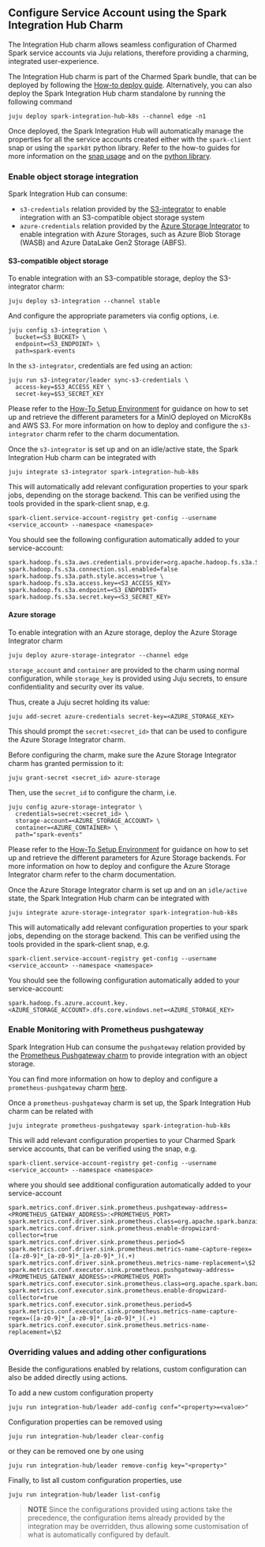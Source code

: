 ## Configure Service Account using the Spark Integration Hub Charm

The Integration Hub charm allows seamless configuration of Charmed Spark service accounts
via Juju relations, therefore providing a charming, integrated user-experience. 

The Integration Hub charm is part of the Charmed Spark bundle, that can be deployed by following 
the [How-to deploy guide](/t/charmed-spark-k8s-documentation-how-to-deploy-charmed-spark/10979). Alternatively, you can also deploy the 
Spark Integration Hub charm standalone by running the following command

```shell
juju deploy spark-integration-hub-k8s --channel edge -n1
```

Once deployed, the Spark Integration Hub will automatically manage the properties for all the service 
accounts created either with the `spark-client` snap or using the `spark8t` python library. 
Refer to the how-to guides for more information on the [snap usage](/t/spark-client-snap-how-to-manage-spark-accounts/8959) and 
on the [python library](/t/spark-client-snap-how-to-python-api/8958).

### Enable object storage integration

Spark Integration Hub can consume:

* `s3-credentials` relation provided by the [S3-integrator](https://charmhub.io/s3-integrator) to enable integration with an S3-compatible 
object storage system
* `azure-credentials` relation provided by the [Azure Storage Integrator](https://charmhub.io/azure-storage-integrator) to enable integration with Azure Storages, such as Azure Blob Storage (WASB) and Azure DataLake Gen2 Storage (ABFS).

#### S3-compatible object storage

To enable integration with an S3-compatible storage, deploy the S3-integrator charm:

```shell
juju deploy s3-integration --channel stable
```

And configure the appropriate parameters via config options, i.e.

```shell
juju config s3-integration \
  bucket=<S3_BUCKET> \
  endpoint=<S3_ENDPOINT> \
  path=spark-events
```

In the `s3-integrator`, credentials are fed using an action:

```shell
juju run s3-integrator/leader sync-s3-credentials \
  access-key=$S3_ACCESS_KEY \
  secret-key=$S3_SECRET_KEY
```

Please refer to the [How-To Setup Environment](/t/charmed-spark-k8s-documentation-how-to-setup-k8s-environment/11618) for guidance on how to set up and retrieve the 
different parameters for a MinIO deployed on MicroK8s and AWS S3. 
For more information on how to deploy and configure the `s3-integrator` charm refer to the charm documentation.

Once the `s3-integrator` is set up and on an idle/active state, the Spark Integration Hub charm can be integrated with

```shell
juju integrate s3-integrator spark-integration-hub-k8s
```

This will automatically add relevant configuration properties to your spark jobs,
depending on the storage backend. 
This can be verified using the tools provided in the spark-client snap, e.g. 

```shell
spark-client.service-account-registry get-config --username <service_account> --namespace <namespace>
```

You should see the following configuration automatically added to your service-account:

```shell
spark.hadoop.fs.s3a.aws.credentials.provider=org.apache.hadoop.fs.s3a.SimpleAWSCredentialsProvider
spark.hadoop.fs.s3a.connection.ssl.enabled=false
spark.hadoop.fs.s3a.path.style.access=true \
spark.hadoop.fs.s3a.access.key=<S3_ACCESS_KEY>
spark.hadoop.fs.s3a.endpoint=<S3_ENDPOINT>
spark.hadoop.fs.s3a.secret.key=<S3_SECRET_KEY>
```

#### Azure storage

To enable integration with an Azure storage, deploy the Azure Storage Integrator charm

```shell
juju deploy azure-storage-integrator --channel edge
```

`storage_account` and `container` are provided to the charm using normal configuration, while
`storage_key` is provided using Juju secrets, to ensure confidentiality and 
security over its value. 

Thus, create a Juju secret holding its value:

```shell
juju add-secret azure-credentials secret-key=<AZURE_STORAGE_KEY>
```

This should prompt the `secret:<secret_id>` that can be used to configure 
the Azure Storage Integrator charm. 

Before configuring the charm, make sure the Azure Storage Integrator charm 
has granted permission to it:

```shell
juju grant-secret <secret_id> azure-storage
```

Then, use the `secret_id` to configure the charm, i.e.

```shell
juju config azure-storage-integrator \
  credentials=secret:<secret_id> \
  storage-account=<AZURE_STORAGE_ACCOUNT> \
  container=<AZURE_CONTAINER> \
  path="spark-events"
```

Please refer to the [How-To Setup Environment](/t/charmed-spark-k8s-documentation-how-to-setup-k8s-environment/11618) for guidance on how to set up and retrieve the 
different parameters for Azure Storage backends. 
For more information on how to deploy and configure the Azure Storage Integrator charm refer 
to the charm documentation.

Once the Azure Storage Integrator charm is set up and on an `idle/active` state, the Spark Integration Hub charm can be integrated with

```shell
juju integrate azure-storage-integrator spark-integration-hub-k8s
```

This will automatically add relevant configuration properties to your spark jobs,
depending on the storage backend. 
This can be verified using the tools provided in the spark-client snap, e.g. 

```shell
spark-client.service-account-registry get-config --username <service_account> --namespace <namespace>
```

You should see the following configuration automatically added to your service-account:

```shell
spark.hadoop.fs.azure.account.key.<AZURE_STORAGE_ACCOUNT>.dfs.core.windows.net=<AZURE_STORAGE_KEY>
```

### Enable Monitoring with Prometheus pushgateway

Spark Integration Hub can consume the `pushgateway` relation provided by the 
[Prometheus Pushgateway charm](https://charmhub.io/prometheus-pushgateway) to provide integration with an object storage. 

You can find more information on how to deploy and configure a `prometheus-pushgateway` 
charm [here](https://discourse.charmhub.io/t/prometheus-pushgateway-operator-k8s-docs-using-prometheus-pushgateway/11979/2).

Once a `prometheus-pushgateway` charm is set up, the Spark Integration Hub charm can be related with

```shell
juju integrate prometheus-pushgateway spark-integration-hub-k8s
```

This will add relevant configuration properties to your Charmed Spark service accounts, 
that can be verified using the snap, e.g. 

```shell
spark-client.service-account-registry get-config --username <service_account> --namespace <namespace>
```

where you should see additional configuration automatically added to your service-account

```shell
spark.metrics.conf.driver.sink.prometheus.pushgateway-address=<PROMETHEUS_GATEWAY_ADDRESS>:<PROMETHEUS_PORT>
spark.metrics.conf.driver.sink.prometheus.class=org.apache.spark.banzaicloud.metrics.sink.PrometheusSink
spark.metrics.conf.driver.sink.prometheus.enable-dropwizard-collector=true
spark.metrics.conf.driver.sink.prometheus.period=5
spark.metrics.conf.driver.sink.prometheus.metrics-name-capture-regex=([a-z0-9]*_[a-z0-9]*_[a-z0-9]*_)(.+)
spark.metrics.conf.driver.sink.prometheus.metrics-name-replacement=\$2
spark.metrics.conf.executor.sink.prometheus.pushgateway-address=<PROMETHEUS_GATEWAY_ADDRESS>:<PROMETHEUS_PORT>
spark.metrics.conf.executor.sink.prometheus.class=org.apache.spark.banzaicloud.metrics.sink.PrometheusSink
spark.metrics.conf.executor.sink.prometheus.enable-dropwizard-collector=true
spark.metrics.conf.executor.sink.prometheus.period=5
spark.metrics.conf.executor.sink.prometheus.metrics-name-capture-regex=([a-z0-9]*_[a-z0-9]*_[a-z0-9]*_)(.+)
spark.metrics.conf.executor.sink.prometheus.metrics-name-replacement=\$2
```

### Overriding values and adding other configurations

Beside the configurations enabled by relations, custom configuration can also 
be added directly using actions. 

To add a new custom configuration property

```shell
juju run integration-hub/leader add-config conf="<property>=<value>"
```

Configuration properties can be removed using 

```shell
juju run integration-hub/leader clear-config
```

or they can be removed one by one using

```shell
juju run integration-hub/leader remove-config key="<property>"
```

Finally, to list all custom configuration properties, use

```shell
juju run integration-hub/leader list-config
```

> **NOTE** Since the configurations provided using actions take the precedence,
> the configuration items already provided by the integration may be overridden, 
> thus allowing some customisation of what is automatically configured by default.